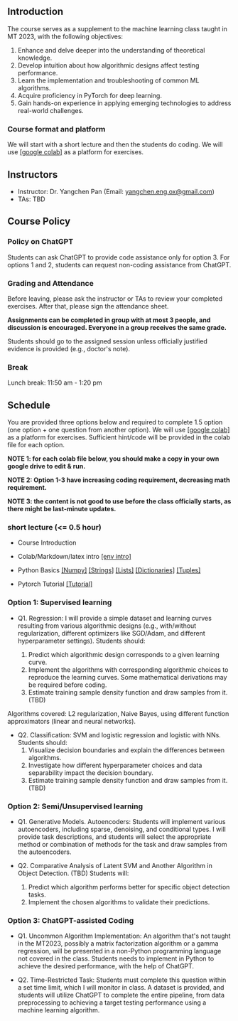 

## Introduction

The course serves as a supplement to the machine learning class taught in MT 2023, with the following objectives:

1. Enhance and delve deeper into the understanding of theoretical knowledge.
2. Develop intuition about how algorithmic designs affect testing performance.
3. Learn the implementation and troubleshooting of common ML algorithms.
4. Acquire proficiency in PyTorch for deep learning.
5. Gain hands-on experience in applying emerging technologies to address real-world challenges.

### Course format and platform

We will start with a short lecture and then the students do coding. We will use [[google colab]](https://colab.research.google.com/) as a platform for exercises.  
                
## Instructors

- Instructor: Dr. Yangchen Pan (Email: yangchen.eng.ox@gmail.com)
- TAs: TBD

## Course Policy

### Policy on ChatGPT

Students can ask ChatGPT to provide code assistance only for option 3. For options 1 and 2, students can request non-coding assistance from ChatGPT.

### Grading and Attendance

Before leaving, please ask the instructor or TAs to review your completed exercises. After that, please sign the attendance sheet.

**Assignments can be completed in group with at most 3 people, and discussion is encouraged. Everyone in a group receives the same grade.**

Students should go to the assigned session unless officially justified evidence is provided (e.g., doctor's note). 

### Break

Lunch break: 11:50 am - 1:20 pm

## Schedule

You are provided three options below and required to complete 1.5 option (one option + one question from another option). We will use [[google colab]](https://colab.research.google.com/) as a platform for exercises. Sufficient hint/code will be provided in the colab file for each option. 

**NOTE 1: for each colab file below, you should make a copy in your own google drive to edit & run.**

**NOTE 2: Option 1-3 have increasing coding requirement, decreasing math requirement.**

**NOTE 3: the content is not good to use before the class officially starts, as there might be last-minute updates.**

### short lecture (<= 0.5 hour)

- Course Introduction

- Colab/Markdown/latex intro [[env intro]](https://colab.research.google.com/drive/1DHVIdXVouXhQmnusmR-JLGBqT2_TsxCF?usp=sharing) 

- Python Basics 
[[Numpy]](https://colab.research.google.com/drive/1N_LQdkRL-PrQqtrUtKOXDDRxKW7Whioh?usp=sharing)
[[Strings]](https://colab.research.google.com/drive/16QB0e6reXr0aYg3QMJbb2Kjpd93cZ1qJ?usp=sharing)
[[Lists]](https://colab.research.google.com/drive/1cHDaCeHUbNzV-zHpYPRBMNohL4dbxeqB?usp=sharing)
[[Dictionaries]](https://colab.research.google.com/drive/1pofof5pxzbliUlgZOKAA5LdA6YMqGGuK?usp=sharing)
[[Tuples]](https://colab.research.google.com/drive/1nqqTPS9GZYyQ9rdCPbMZFWoKdmjtFZv9?usp=sharing)

- Pytorch Tutorial [[Tutorial]]()

### Option 1: Supervised learning

- Q1. Regression: I will provide a simple dataset and learning curves resulting from various algorithmic designs (e.g., with/without regularization, different optimizers like SGD/Adam, and different hyperparameter settings). Students should:

  1. Predict which algorithmic design corresponds to a given learning curve.
  2. Implement the algorithms with corresponding algorithmic choices to reproduce the learning curves. Some mathematical derivations may be required before coding.
  3. Estimate training sample density function and draw samples from it.  (TBD)

Algorithms covered: L2 regularization, Naive Bayes, using different function approximators (linear and neural networks).

- Q2. Classification: SVM and logistic regression and logistic with NNs. Students should:
  1. Visualize decision boundaries and explain the differences between algorithms.
  2. Investigate how different hyperparameter choices and data separability impact the decision boundary.
  3. Estimate training sample density function and draw samples from it.  (TBD)

### Option 2: Semi/Unsupervised learning

- Q1. Generative Models. Autoencoders: Students will implement various autoencoders, including sparse, denoising, and conditional types. I will provide task descriptions, and students will select the appropriate method or combination of methods for the task and draw samples from the autoencoders. 

- Q2. Comparative Analysis of Latent SVM and Another Algorithm in Object Detection. (TBD) Students will:
  1. Predict which algorithm performs better for specific object detection tasks.
  2. Implement the chosen algorithms to validate their predictions.

### Option 3: ChatGPT-assisted Coding

- Q1. Uncommon Algorithm Implementation: An algorithm that's not taught in the MT2023, possibly a matrix factorization algorithm or a gamma regression, will be presented in a non-Python programming language not covered in the class. Students needs to implement in Python to achieve the desired performance, with the help of ChatGPT.

- Q2. Time-Restricted Task: Students must complete this question within a set time limit, which I will monitor in class. A dataset is provided, and students will utilize ChatGPT to complete the entire pipeline, from data preprocessing to achieving a target testing performance using a machine learning algorithm.
